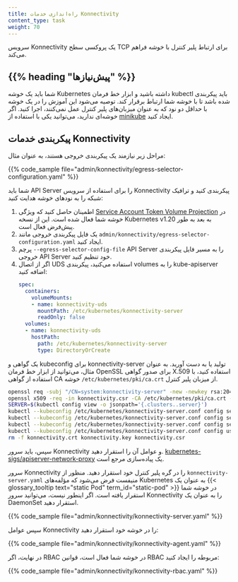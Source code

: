 ```yaml
---
title: راه‌اندازی خدمات Konnectivity
content_type: task
weight: 70
---
```


<!-- overview -->

سرویس Konnectivity یک پروکسی سطح TCP برای ارتباط پلیر کنترل با خوشه فراهم می‌کند.

## {{% heading "پیش‌نیازها" %}}

شما باید یک خوشه Kubernetes داشته باشید و ابزار خط فرمان kubectl باید پیکربندی شده باشد تا با خوشه شما ارتباط برقرار کند. توصیه می‌شود این آموزش را در یک خوشه با حداقل دو نود که به عنوان میزبان‌های پلیر کنترل عمل نمی‌کنند، اجرا کنید. اگر خوشه‌ای ندارید، می‌توانید یکی با استفاده از [minikube](https://minikube.sigs.k8s.io/docs/tutorials/multi_node/) ایجاد کنید.

<!-- steps -->

## پیکربندی خدمات Konnectivity

مراحل زیر نیازمند یک پیکربندی خروجی هستند، به عنوان مثال:

{{% code_sample file="admin/konnectivity/egress-selector-configuration.yaml" %}}

شما باید API Server را برای استفاده از سرویس Konnectivity پیکربندی کنید و ترافیک شبکه را به نود‌های خوشه هدایت کنید:

1. اطمینان حاصل کنید که ویژگی [Service Account Token Volume Projection](/docs/tasks/configure-pod-container/configure-service-account/#serviceaccount-token-volume-projection) در خوشه شما فعال شده است. این از نسخه Kubernetes v1.20 به بعد به طور پیش‌فرض فعال است.
1. یک فایل پیکربندی خروجی مانند `admin/konnectivity/egress-selector-configuration.yaml` ایجاد کنید.
1. پرچم `--egress-selector-config-file` API Server را به مسیر فایل پیکربندی خروجی API Server خود تنظیم کنید.
1. اگر از اتصال UDS استفاده می‌کنید، پیکربندی volumes را به kube-apiserver اضافه کنید:
   ```yaml
   spec:
     containers:
       volumeMounts:
       - name: konnectivity-uds
         mountPath: /etc/kubernetes/konnectivity-server
         readOnly: false
     volumes:
     - name: konnectivity-uds
       hostPath:
         path: /etc/kubernetes/konnectivity-server
         type: DirectoryOrCreate
   ```

یک گواهی و kubeconfig برای konnectivity-server تولید یا به دست آورید. به عنوان مثال، می‌توانید از ابزار خط فرمان OpenSSL برای صدور گواهی X.509 استفاده کنید، با استفاده از گواهی CA خوشه `/etc/kubernetes/pki/ca.crt` از میزبان پلیر کنترل.

```bash
openssl req -subj "/CN=system:konnectivity-server" -new -newkey rsa:2048 -nodes -out konnectivity.csr -keyout konnectivity.key
openssl x509 -req -in konnectivity.csr -CA /etc/kubernetes/pki/ca.crt -CAkey /etc/kubernetes/pki/ca.key -CAcreateserial -out konnectivity.crt -days 375 -sha256
SERVER=$(kubectl config view -o jsonpath='{.clusters..server}')
kubectl --kubeconfig /etc/kubernetes/konnectivity-server.conf config set-credentials system:konnectivity-server --client-certificate konnectivity.crt --client-key konnectivity.key --embed-certs=true
kubectl --kubeconfig /etc/kubernetes/konnectivity-server.conf config set-cluster kubernetes --server "$SERVER" --certificate-authority /etc/kubernetes/pki/ca.crt --embed-certs=true
kubectl --kubeconfig /etc/kubernetes/konnectivity-server.conf config set-context system:konnectivity-server@kubernetes --cluster kubernetes --user system:konnectivity-server
kubectl --kubeconfig /etc/kubernetes/konnectivity-server.conf config use-context system:konnectivity-server@kubernetes
rm -f konnectivity.crt konnectivity.key konnectivity.csr
```

سپس، باید سرور Konnectivity و عوامل آن را استقرار دهید. [kubernetes-sigs/apiserver-network-proxy](https://github.com/kubernetes-sigs/apiserver-network-proxy) یک پیاده‌سازی مرجع است.

سرور Konnectivity را در گره پلیر کنترل خود استقرار دهید. منظور از `konnectivity-server.yaml` منیفست فرض می‌شود که مؤلفه‌های Kubernetes به عنوان یک {{< glossary_tooltip text="static Pod" term_id="static-pod" >}} در خوشه شما استقرار یافته است. اگر اینطور نیست، می‌توانید سرور Konnectivity را به عنوان یک DaemonSet استقرار دهید.

{{% code_sample file="admin/konnectivity/konnectivity-server.yaml" %}}

سپس عوامل Konnectivity را در خوشه خود استقرار دهید:

{{% code_sample file="admin/konnectivity/konnectivity-agent.yaml" %}}

در نهایت، اگر RBAC در خوشه شما فعال است، قوانین RBAC مربوطه را ایجاد کنید:

{{% code_sample file="admin/konnectivity/konnectivity-rbac.yaml" %}}
